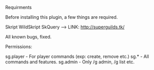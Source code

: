 Requirments

Before installing this plugin, a few things are required.

Skript
WildSkript
SkQuery
--> LINK: http://superguilds.tk/

All known bugs, fixed.

Permissions:

sg.player - For player commands (exp: create, remove etc.)
sg.* - All commands and features.
sg.admin - Only /g admin, /g list etc.

